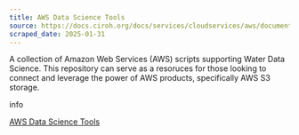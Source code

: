 ```yaml
---
title: AWS Data Science Tools
source: https://docs.ciroh.org/docs/services/cloudservices/aws/documentation/data-science-tools
scraped_date: 2025-01-31
---
```


A collection of Amazon Web Services (AWS) scripts supporting Water Data Science. This repository can serve as a resoruces for those looking to connect and leverage the power of AWS products, specifically AWS S3 storage.

info

[AWS Data Science Tools](https://github.com/whitelightning450/AWS_Scripts)